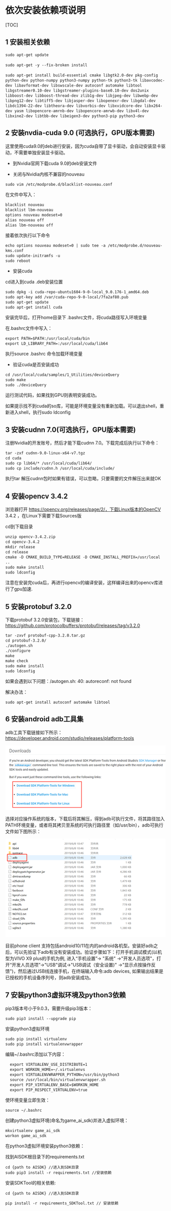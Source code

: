 # 依次安装依赖项说明

[TOC]

## 1  安装相关依赖

```
sudo apt-get update

sudo apt-get -y --fix-broken install

sudo apt-get install build-essential cmake libgtk2.0-dev pkg-config python-dev python-numpy python3-numpy python-tk python3-tk libavcodec-dev libavformat-dev libswscale-dev autoconf automake libtool libgstreamer0.10-dev libgstreamer-plugins-base0.10-dev dos2unix libboost-dev libboost-thread-dev zlib1g-dev libjpeg-dev libwebp-dev libpng12-dev libtiff5-dev libjasper-dev libopenexr-dev libgdal-dev libdc1394-22-dev libtheora-dev libvorbis-dev libxvidcore-dev libx264-dev yasm libopencore-amrnb-dev libopencore-amrwb-dev libv4l-dev libxine2-dev libtbb-dev libeigen3-dev python3-pip python3-dev
```



## 2 安装nvdia-cuda 9.0 (可选执行，GPU版本需要)

这里使用cuda9.0的deb进行安装，因为cuda自带了显卡驱动，会自动安装显卡驱动，不需要单独安装显卡驱动。

-  到Nvidia官网下载cuda 9.0的deb安装文件


- 关闭与Nvidia内核不兼容的nouveau


```
sudo vim /etc/modprobe.d/blacklist-nouveau.conf
```

在文件中写入：

```
blacklist nouveau
blacklist lbm-nouveau
options nouveau modeset=0
alias nouveau off
alias lbm-nouveau off
```

接着依次执行以下命令

```
echo options nouveau modeset=0 | sudo tee -a /etc/modprobe.d/nouveau-kms.conf
sudo update-initramfs -u
sudo reboot
```

- 安装cuda


cd进入到cuda .deb安装位置

```
sudo dpkg -i cuda-repo-ubuntu1604-9-0-local_9.0.176-1_amd64.deb
sudo apt-key add /var/cuda-repo-9-0-local/7fa2af80.pub
sudo apt-get update
sudo apt-get install cuda
```

安装完毕后，打开home目录下 .bashrc文件，将cuda路径写入环境变量

在.bashrc文件中写入：

```
export PATH=$PATH:/usr/local/cuda/bin
export LD_LIBRARY_PATH=:/usr/local/cuda/lib64
```

执行source .bashrc 命令加载环境变量

- 验证cuda是否安装成功


```
cd /usr/local/cuda/samples/1_Utilities/deviceQuery
sudo make
sudo ./deviceQuery
```

运行测试代码，如果找到GPU则表明安装成功。

如果提示找不到cuda的so库，可能是环境变量没有重新加载。可以退出shell，重新进入shell，执行sudo ldconfig

## 3 安装cudnn 7.0(可选执行，GPU版本需要)

注册Nvidia的开发账号，然后才能下载cudnn 7.0。下载完成后执行以下命令：

```
tar -zxf cudnn-9.0-linux-x64-v7.tgz
cd cuda
sudo cp lib64/* /usr/local/cuda/lib64/
sudo cp include/cudnn.h /usr/local/cuda/include/
```

执行tar 解压cudnn包时如果有错误，可以忽略，只要需要的文件解压出来就OK

## 4 安装opencv 3.4.2

浏览器打开 https://opencv.org/releases/page/2/，下载Linux版本的OpenCV 3.4.2 ，在Linux下需要下载Sources版

  cd到下载目录

```
unzip opencv-3.4.2.zip
cd opencv-3.4.2
mkdir release   
cd release
cmake -D CMAKE_BUILD_TYPE=RELEASE -D CMAKE_INSTALL_PREFIX=/usr/local ..  
sudo make install
sudo ldconfig
```

注意在安装完cuda后，再进行opencv的编译安装，这样编译出来的opencv库进行了gpu加速.

## 5 安装protobuf 3.2.0

下载protobuf 3.2.0安装包，下载链接：https://github.com/protocolbuffers/protobuf/releases/tag/v3.2.0

```
tar -zxvf protobuf-cpp-3.2.0.tar.gz
cd protobuf-3.2.0/
./autogen.sh
./configure
make
make check
sudo make install
sudo ldconfig
```

如果会遇到以下问题：/autogen.sh: 40: autoreconf: not found

解决办法：

```
sudo apt-get install autoconf automake libtool
```

## 6 安装android adb工具集

adb工具下载链接如下所示：https://developer.android.com/studio/releases/platform-tools          

![1561605407801](../img/ENV/android.png)                     

选择对应操作系统的版本，下载后将其解压，得到adb可执行文件，将其路径加入PATH环境变量，或者将其拷贝至系统的可执行路径里（如/usr/bin），adb可执行文件如下图所示：

![img](../img/ENV/adb.png)

目前phone client 支持包括android10/11在内的android各机型。安装好adb之后，可以先验证下adb有没有安装成功。验证步骤如下：打开手机调试模式(以机型为VIVO X9 plus的手机为例, 进入“手机设置”-> "系统" ->"开发人员选项"，打开“开发人员选项”->"USB"调试->"USB调试（安全设置)" ->"显示点按操作反馈")，然后通过USB线连接手机，在终端输入命令:adb devices, 如果输出结果是已授权的手机设备序列号，则adb安装成功。

## 7 安装python3虚拟环境及python3依赖

pip3版本号小于9.0.3，需要升级pip3版本：

```
sudo pip3 install --upgrade pip
```

安装python3虚拟环境

```
sudo pip install virtualenv
sudo pip install virtualenvwrapper
```

编辑~/.bashrc添加以下内容：

```
  export VIRTUALENV_USE_DISTRIBUTE=1   
  export WORKON_HOME=~/.virtualenvs  
  export VIRTUALENVWRAPPER_PYTHON=/usr/bin/python3 
  source /usr/local/bin/virtualenvwrapper.sh
  export PIP_VIRTUALENV_BASE=$WORKON_HOME
  export PIP_RESPECT_VIRTUALENV=true
```

使环境变量立即生效：

```
source ~/.bashrc
```

创建python3虚拟环境(命名为game_ai_sdk)并进入虚拟环境：

```
mkvirtualenv game_ai_sdk
workon game_ai_sdk
```

在python3虚拟环境安装python3依赖：

找到AISDK根目录下的requirements.txt

```
cd {path to AISDK} //进入到SDK目录
sudo pip3 install -r requirements.txt //安装依赖
```

安装SDKTool的相关依赖:

`cd {path to AISDK} //进入到SDK目录`

`pip install -r requirements_SDKTool.txt // 安装依赖`